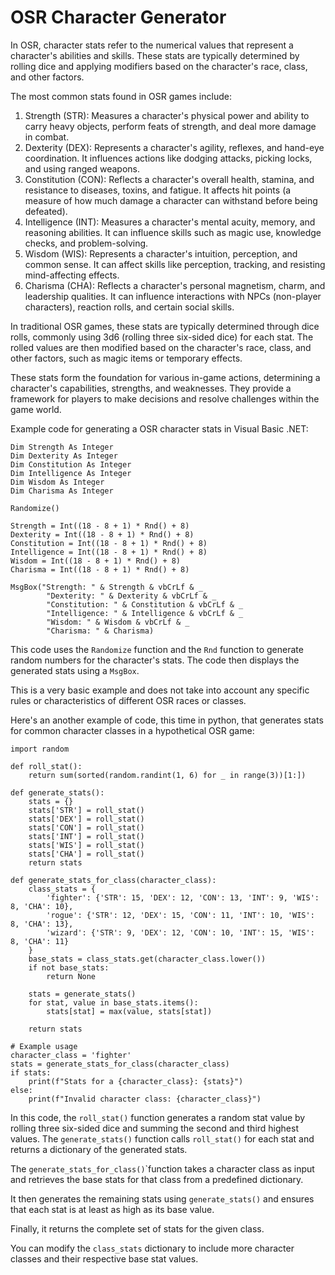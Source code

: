 # OSR Character Generator

In OSR, character stats refer to the numerical values that represent a character's abilities and skills. These stats are typically determined by rolling dice and applying modifiers based on the character's race, class, and other factors.

The most common stats found in OSR games include:

1.  Strength (STR): Measures a character's physical power and ability to carry heavy objects, perform feats of strength, and deal more damage in combat.
2.  Dexterity (DEX): Represents a character's agility, reflexes, and hand-eye coordination. It influences actions like dodging attacks, picking locks, and using ranged weapons.
3.  Constitution (CON): Reflects a character's overall health, stamina, and resistance to diseases, toxins, and fatigue. It affects hit points (a measure of how much damage a character can withstand before being defeated).
4.  Intelligence (INT): Measures a character's mental acuity, memory, and reasoning abilities. It can influence skills such as magic use, knowledge checks, and problem-solving.
5.  Wisdom (WIS): Represents a character's intuition, perception, and common sense. It can affect skills like perception, tracking, and resisting mind-affecting effects.
6.  Charisma (CHA): Reflects a character's personal magnetism, charm, and leadership qualities. It can influence interactions with NPCs (non-player characters), reaction rolls, and certain social skills.

In traditional OSR games, these stats are typically determined through dice rolls, commonly using 3d6 (rolling three six-sided dice) for each stat. The rolled values are then modified based on the character's race, class, and other factors, such as magic items or temporary effects.

These stats form the foundation for various in-game actions, determining a character's capabilities, strengths, and weaknesses. They provide a framework for players to make decisions and resolve challenges within the game world.

Example code for generating a OSR character stats in Visual Basic .NET:

```
Dim Strength As Integer
Dim Dexterity As Integer
Dim Constitution As Integer
Dim Intelligence As Integer
Dim Wisdom As Integer
Dim Charisma As Integer

Randomize()

Strength = Int((18 - 8 + 1) * Rnd() + 8)
Dexterity = Int((18 - 8 + 1) * Rnd() + 8)
Constitution = Int((18 - 8 + 1) * Rnd() + 8)
Intelligence = Int((18 - 8 + 1) * Rnd() + 8)
Wisdom = Int((18 - 8 + 1) * Rnd() + 8)
Charisma = Int((18 - 8 + 1) * Rnd() + 8)

MsgBox("Strength: " & Strength & vbCrLf & _
        "Dexterity: " & Dexterity & vbCrLf & _
        "Constitution: " & Constitution & vbCrLf & _
        "Intelligence: " & Intelligence & vbCrLf & _
        "Wisdom: " & Wisdom & vbCrLf & _
        "Charisma: " & Charisma)
```

This code uses the `Randomize` function and the `Rnd` function to generate random numbers for the character's stats. The code then displays the generated stats using a `MsgBox`.

This is a very basic example and does not take into account any specific rules or characteristics of different OSR races or classes.

Here's an another example of code, this time in python, that generates stats for common character classes in a hypothetical OSR game:

```
import random

def roll_stat():
    return sum(sorted(random.randint(1, 6) for _ in range(3))[1:])

def generate_stats():
    stats = {}
    stats['STR'] = roll_stat()
    stats['DEX'] = roll_stat()
    stats['CON'] = roll_stat()
    stats['INT'] = roll_stat()
    stats['WIS'] = roll_stat()
    stats['CHA'] = roll_stat()
    return stats

def generate_stats_for_class(character_class):
    class_stats = {
        'fighter': {'STR': 15, 'DEX': 12, 'CON': 13, 'INT': 9, 'WIS': 8, 'CHA': 10},
        'rogue': {'STR': 12, 'DEX': 15, 'CON': 11, 'INT': 10, 'WIS': 8, 'CHA': 13},
        'wizard': {'STR': 9, 'DEX': 12, 'CON': 10, 'INT': 15, 'WIS': 8, 'CHA': 11}
    }
    base_stats = class_stats.get(character_class.lower())
    if not base_stats:
        return None
    
    stats = generate_stats()
    for stat, value in base_stats.items():
        stats[stat] = max(value, stats[stat])
    
    return stats

# Example usage
character_class = 'fighter'
stats = generate_stats_for_class(character_class)
if stats:
    print(f"Stats for a {character_class}: {stats}")
else:
    print(f"Invalid character class: {character_class}")
```

In this code, the `roll_stat()` function generates a random stat value by rolling three six-sided dice and summing the second and third highest values. The `generate_stats()` function calls `roll_stat()` for each stat and returns a dictionary of the generated stats.

The `generate_stats_for_class()`\`function takes a character class as input and retrieves the base stats for that class from a predefined dictionary.

It then generates the remaining stats using `generate_stats()` and ensures that each stat is at least as high as its base value.

Finally, it returns the complete set of stats for the given class.

You can modify the `class_stats` dictionary to include more character classes and their respective base stat values.